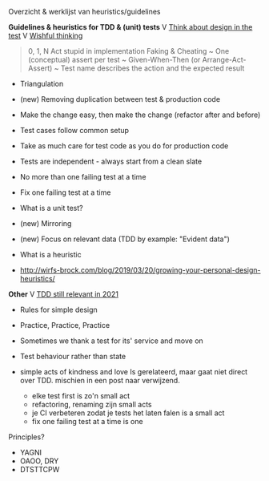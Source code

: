 Overzicht & werklijst van heuristics/guidelines


**Guidelines & heuristics for TDD & (unit) tests**
V [Think about design in the test](https://www.qwan.eu/2021/06/28/tdd-think-about-design-in-test.html)
V [Wishful thinking](https://www.qwan.eu/2021/07/01/tdd-wishful-thinking.html)
> 0, 1, N
> Act stupid in implementation
> Faking & Cheating
~ One (conceptual) assert per test
~ Given-When-Then (or Arrange-Act-Assert)
~ Test name describes the action and the expected result
- Triangulation
- (new) Removing duplication between test & production code
- Make the change easy, then make the change (refactor after and before)
- Test cases follow common setup
- Take as much care for test code as you do for production code
- Tests are independent - always start from a clean slate
- No more than one failing test at a time
- Fix one failing test at a time
- What is a unit test?
- (new) Mirroring
- (new) Focus on relevant data (TDD by example: "Evident data")

- What is a heuristic
 - http://wirfs-brock.com/blog/2019/03/20/growing-your-personal-design-heuristics/

**Other**
V [TDD still relevant in 2021](https://www.qwan.eu/2021/06/24/tdd-still-relevant-in-2021.html)
- Rules for simple design
- Practice, Practice, Practice
- Sometimes we thank a test for its' service and move on
- Test behaviour rather than state

- simple acts of kindness and love
  Is gerelateerd, maar gaat niet direct over TDD. mischien in een post naar verwijzend.
  - elke test first is zo'n small act
  - refactoring, renaming zijn small acts
  - je CI verbeteren zodat je tests het laten falen is a small act
  - fix one failing test at a time is one 

Principles?
- YAGNI
- OAOO, DRY
- DTSTTCPW

